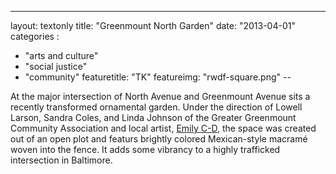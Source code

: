 ---
layout: textonly
title: "Greenmount North Garden"
date: "2013-04-01"
categories :
  - "arts and culture"
  - "social justice"
  - "community"
featuretitle: "TK"
featureimg: "rwdf-square.png"
--

At the major intersection of North Avenue and Greenmount Avenue sits a recently transformed ornamental garden. Under the direction of Lowell Larson, Sandra Coles, and Linda Johnson of the Greater Greenmount Community Association and local artist, [Emily C-D][ECD], the space was created out of an open plot and featurs brightly colored Mexican-style macramé woven into the fence. It adds some vibrancy to a highly trafficked intersection in Baltimore.

[ECD]: http://www.emilycd.com/

